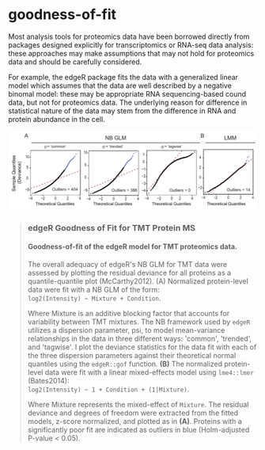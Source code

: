 # goodness-of-fit

Most analysis tools for proteomics data have been borrowed directly from
packages designed explicitly for transcriptomics or RNA-seq data analysis: these
approaches may make assumptions that may not hold for proteomics data and should
be carefully considered.

For example, the edgeR package fits the data with a generalized linear model
which assumes that the data are well described by a negative binomal model:
these may be appropriate RNA sequencing-based cound data, but not for proteomics
data. The underlying reason for difference in statistical nature of the data may
stem from the difference in RNA and protein abundance in the cell.

![gof](./figs/gof.png)

> ### edgeR Goodness of Fit for TMT Protein MS
> #### Goodness-of-fit of the edgeR model for TMT proteomics data. 
> 
> The overall adequacy of edgeR's NB GLM for TMT data were assessed by plotting
> the residual deviance for all proteins as a quantile-quantile plot
> (McCarthy2012). (A) Normalized protein-level data were fit with a NB GLM of the
> form:   
> `log2(Intensity) ~ Mixture + Condition`.
> 
> Where Mixture is an additive blocking factor that accounts for variability
> between TMT mixtures.  The NB framework used by `edgeR` utilizes a dispersion
> parameter, psi, to model mean-variance relationships in the data in three
> different ways: 'common', 'trended', and 'tagwise'.  I plot the deviance
> statistics for the data fit with each of the three dispersion parameters against
> their theoretical normal quantiles using the `edgeR::gof` function. __(B)__ The
> normalized protein-level data were fit with a linear mixed-effects model using
> `lme4::lmer` (Bates2014):  
> `log2(Intensity) ~ 1 + Condition + (1|Mixture)`. 	  
> 
> Where Mixture represents the mixed-effect of `Mixture`. The residual deviance
> and degrees of freedom were extracted from the fitted models, z-score
> normalized, and plotted as in __(A)__. Proteins with a significantly poor fit are
> indicated as outliers in blue (Holm-adjusted P-value < 0.05).
